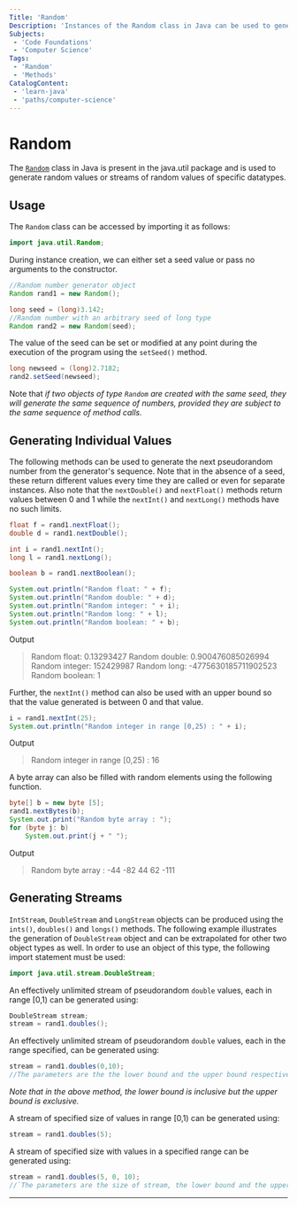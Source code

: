 ```yaml
---
Title: 'Random' 
Description: 'Instances of the Random class in Java can be used to generate streams of pseudorandom numbers' 
Subjects: 
 - 'Code Foundations'
 - 'Computer Science'
Tags: 
 - 'Random'
 - 'Methods'
CatalogContent: 
 - 'learn-java'
 - 'paths/computer-science'
---
```

# Random 
The [`Random`](https://docs.oracle.com/javase/8/docs/api/java/util/Random.html) class in Java is present in the java.util package and is used to generate random values or streams of random values of specific datatypes.

## Usage
The `Random` class can be accessed by importing it as follows:
```java
import java.util.Random;
```
During instance creation, we can either set a seed value or pass no arguments to the constructor.
```java
//Random number generator object
Random rand1 = new Random();

long seed = (long)3.142;
//Random number with an arbitrary seed of long type
Random rand2 = new Random(seed);

```
The value of the seed can be set or modified at any point during the execution of the program using the `setSeed()` method. 
```java
long newseed = (long)2.7182;
rand2.setSeed(newseed);
```
Note that _if two objects of type `Random` are created with the same seed, they will generate the same sequence of numbers, provided they are subject to the same sequence of method calls._

## Generating Individual Values 

The following methods can be used to generate the next pseudorandom number from the generator's sequence. Note that in the absence of a seed, these return different values every time they are called or even for separate instances. 
Also note that the `nextDouble()` and `nextFloat()`
methods return values between 0 and 1 while the `nextInt()` and `nextLong()` methods have no such 
limits.
```java
float f = rand1.nextFloat();
double d = rand1.nextDouble();

int i = rand1.nextInt();
long l = rand1.nextLong();

boolean b = rand1.nextBoolean();

System.out.println("Random float: " + f);
System.out.println("Random double: " + d);
System.out.println("Random integer: " + i);
System.out.println("Random long: " + l);
System.out.println("Random boolean: " + b);
```
Output
>Random float: 0.13293427
Random double: 0.900476085026994
Random integer: 152429987
Random long: -4775630185711902523
Random boolean: 1

Further, the `nextInt()` method can also be used with an upper bound so that the value generated is between 0 and that value. 
```java
i = rand1.nextInt(25);
System.out.println("Random integer in range [0,25) : " + i);
```
Output
>Random integer in range [0,25) : 16

A byte array can also be filled with random elements using the following function.
```java
byte[] b = new byte [5];
rand1.nextBytes(b);
System.out.print("Random byte array : ");
for (byte j: b)
	System.out.print(j + " ");
```
Output
>Random byte array : -44 -82 44 62 -111


## Generating Streams 

 `IntStream`, `DoubleStream` and  `LongStream` objects can be produced using the `ints()`, `doubles()` and `longs()` methods.
The following example illustrates the generation of `DoubleStream` object and can be extrapolated for other two object types as well.
In order to use an object of this type, the following import statement must be used:
```java
import java.util.stream.DoubleStream;
```
An effectively unlimited stream of pseudorandom `double` values, each in range [0,1) can be generated using:
```java
DoubleStream stream;
stream = rand1.doubles();
```

An effectively unlimited stream of pseudorandom `double` values, each in the range specified, can be generated using:
```java
stream = rand1.doubles(0,10);
//The parameters are the the lower bound and the upper bound respectively.
```
_Note that in the above method, the lower bound is inclusive but the upper bound is exclusive._

A stream of specified size of values in range [0,1) can be generated using:
```java
stream = rand1.doubles(5);
```

A stream of specified size with values in a specified range can be generated using:
```java
stream = rand1.doubles(5, 0, 10);
//`The parameters are the size of stream, the lower bound and the upper bound respectively.
```
---


